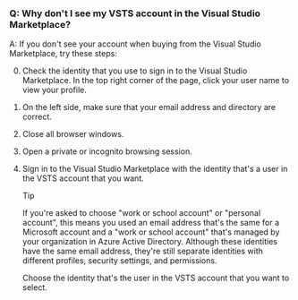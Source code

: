 ### Q:		Why don't I see my VSTS account in the Visual Studio Marketplace?

A:	If you don't see your account when buying from the Visual Studio Marketplace, 
try these steps:

0.	Check the identity that you use to sign in to the Visual Studio Marketplace. 
In the top right corner of the page, click your user name to view your profile. 
0.	On the left side, make sure that your email address and directory are correct.
0.	Close all browser windows.
0.	Open a private or incognito browsing session.
0.	Sign in to the Visual Studio Marketplace with the identity 
that's a user in the VSTS account that you want.

	> [!TIP]
	> If you're asked to choose "work or school account" or 
	> "personal account", this means you used an email address 
	> that's the same for a Microsoft account and a "work or school account" 
	> that's managed by your organization in Azure Active Directory. 
	> Although these identities have the same email address, 
	> they're still separate identities with different profiles, 
	> security settings, and permissions.
	> 
	> Choose the identity that's the user in 
	> the VSTS account that you want to select.
